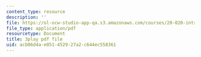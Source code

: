 ```yaml
---
content_type: resource
description: ''
file: https://ol-ocw-studio-app-qa.s3.amazonaws.com/courses/20-020-introduction-to-biological-engineering-design-spring-2009/acb06d4ae051452927a2c644ec558361_MvXC1dUDxkg.pdf
file_type: application/pdf
resourcetype: Document
title: 3play pdf file
uid: acb06d4a-e051-4529-27a2-c644ec558361
---
```

